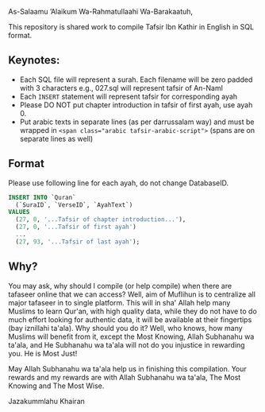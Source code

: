 As-Salaamu ’Alaikum Wa-Rahmatullaahi Wa-Barakaatuh,

This repository is shared work to compile Tafsir Ibn Kathir in English in SQL format.

## Keynotes:

 * Each SQL file will represent a surah. Each filename will be zero padded with 3 characters e.g., 027.sql will represent tafsir of An-Naml
 * Each `INSERT` statement will represent tafsir for corresponding ayah
 * Please DO NOT put chapter introduction in tafsir of first ayah, use ayah 0.
 * Put arabic texts in separate lines (as per darrussalam way) and must be wrapped in `<span class="arabic tafsir-arabic-script">` (spans are on separate lines as well)

## Format

Please use following line for each ayah, do not change DatabaseID.

```SQL
INSERT INTO `Quran`
  (`SuraID`, `VerseID`, `AyahText`)
VALUES
  (27, 0, '...Tafsir of chapter introduction...'),
  (27, 0, '...Tafsir of first ayah')
  ...
  (27, 93, '...Tafsir of last ayah');
```

## Why?

You may ask, why should I compile (or help compile) when there are tafaseer online that we can access? Well, aim of Muflihun is to centralize all major tafaseer in to single platform. This will in sha' Allah help many Muslims to learn Qur'an, with high quality data, while they do not have to do much effort looking for authentic data, it will be available at their fingertips (bay iznillahi ta'ala). Why should you do it? Well, who knows, how many Muslims will benefit from it, except the Most Knowing, Allah Subhanahu wa ta'ala, and He Subhanahu wa ta'ala will not do you injustice in rewarding you. He is Most Just!

May Allah Subhanahu wa ta'ala help us in finishing this compilation. Your rewards and my rewards are with Allah Subhanahu wa ta'ala, The Most Knowing and The Most Wise.

Jazakummlahu Khairan
